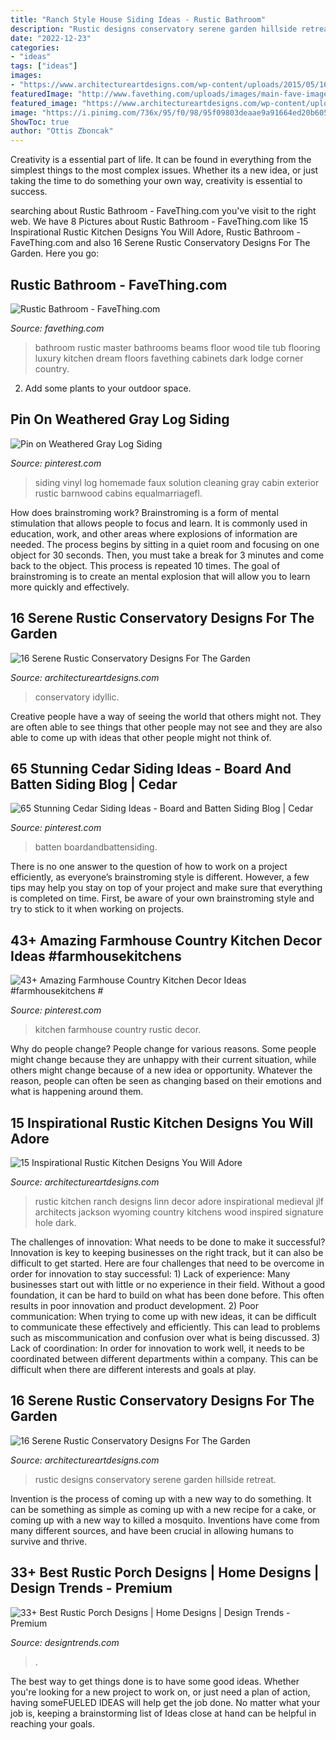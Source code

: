 ```yaml
---
title: "Ranch Style House Siding Ideas - Rustic Bathroom"
description: "Rustic designs conservatory serene garden hillside retreat"
date: "2022-12-23"
categories:
- "ideas"
tags: ["ideas"]
images:
- "https://www.architectureartdesigns.com/wp-content/uploads/2015/05/16-Serene-Rustic-Conservatory-Designs-For-The-Garden-2-630x948.jpg"
featuredImage: "http://www.favething.com/uploads/images/main-fave-images/rustic_bathroom_1-1.jpg"
featured_image: "https://www.architectureartdesigns.com/wp-content/uploads/2016/08/15-Inspirational-Rustic-Kitchen-Designs-You-Will-Adore-9.jpg"
image: "https://i.pinimg.com/736x/95/f0/98/95f09803deaae9a91664ed20b605ed81.jpg"
ShowToc: true
author: "Ottis Zboncak"
---
```



Creativity is a essential part of life. It can be found in everything from the simplest things to the most complex issues. Whether its a new idea, or just taking the time to do something your own way, creativity is essential to success.

	

		
searching about Rustic Bathroom - FaveThing.com you've visit to the right web. We have 8 Pictures about Rustic Bathroom - FaveThing.com like 15 Inspirational Rustic Kitchen Designs You Will Adore, Rustic Bathroom - FaveThing.com and also 16 Serene Rustic Conservatory Designs For The Garden. Here you go:
		
    
## Rustic Bathroom - FaveThing.com

<img loading=lazy src="http://www.favething.com/uploads/images/main-fave-images/rustic_bathroom_1-1.jpg" onerror="this.onerror=null;this.src='https://tse4.mm.bing.net/th?id=OIP.8iLicGrtzj6GRTJhzK1hYQAAAA&amp;pid=15.1';" alt="Rustic Bathroom - FaveThing.com">

_Source: favething.com_

>bathroom rustic master bathrooms beams floor wood tile tub flooring luxury kitchen dream floors favething cabinets dark lodge corner country. 

	

2. Add some plants to your outdoor space.

    
## Pin On Weathered Gray Log Siding

<img loading=lazy src="https://i.pinimg.com/736x/4c/bb/fd/4cbbfd826f34fb54f3d71768f77261e9.jpg" onerror="this.onerror=null;this.src='https://tse1.mm.bing.net/th?id=OIP.3n45T393fzOGdkMMguZHvQHaJ3&amp;pid=15.1';" alt="Pin on Weathered Gray Log Siding">

_Source: pinterest.com_

>siding vinyl log homemade faux solution cleaning gray cabin exterior rustic barnwood cabins equalmarriagefl. 

	

How does brainstroming work?
Brainstroming is a form of mental stimulation that allows people to focus and learn. It is commonly used in education, work, and other areas where explosions of information are needed. The process begins by sitting in a quiet room and focusing on one object for 30 seconds. Then, you must take a break for 3 minutes and come back to the object. This process is repeated 10 times. The goal of brainstroming is to create an mental explosion that will allow you to learn more quickly and effectively.

    
## 16 Serene Rustic Conservatory Designs For The Garden

<img loading=lazy src="https://www.architectureartdesigns.com/wp-content/uploads/2015/05/16-Serene-Rustic-Conservatory-Designs-For-The-Garden-8.jpg" onerror="this.onerror=null;this.src='https://tse2.mm.bing.net/th?id=OIP.35FD0Bbe1S4x9o6DZA13VQHaE8&amp;pid=15.1';" alt="16 Serene Rustic Conservatory Designs For The Garden">

_Source: architectureartdesigns.com_

>conservatory idyllic. 

	

Creative people have a way of seeing the world that others might not. They are often able to see things that other people may not see and they are also able to come up with ideas that other people might not think of.

    
## 65 Stunning Cedar Siding Ideas - Board And Batten Siding Blog | Cedar

<img loading=lazy src="https://i.pinimg.com/736x/95/f0/98/95f09803deaae9a91664ed20b605ed81.jpg" onerror="this.onerror=null;this.src='https://tse1.mm.bing.net/th?id=OIP.gb6Sz6TqIdPaG7OIDOZdNwHaKt&amp;pid=15.1';" alt="65 Stunning Cedar Siding Ideas - Board and Batten Siding Blog | Cedar">

_Source: pinterest.com_

>batten boardandbattensiding. 

	

There is no one answer to the question of how to work on a project efficiently, as everyone’s brainstroming style is different. However, a few tips may help you stay on top of your project and make sure that everything is completed on time. First, be aware of your own brainstroming style and try to stick to it when working on projects.

    
## 43+ Amazing Farmhouse Country Kitchen Decor Ideas #farmhousekitchens #

<img loading=lazy src="https://i.pinimg.com/736x/dc/c2/b0/dcc2b009c939fe8df7ce0b0a0eef00b4.jpg" onerror="this.onerror=null;this.src='https://tse1.mm.bing.net/th?id=OIP.QhJZ9Tnxxivz20yzlAd9rAHaKU&amp;pid=15.1';" alt="43+ Amazing Farmhouse Country Kitchen Decor Ideas #farmhousekitchens #">

_Source: pinterest.com_

>kitchen farmhouse country rustic decor. 

	

Why do people change?
People change for various reasons. Some people might change because they are unhappy with their current situation, while others might change because of a new idea or opportunity. Whatever the reason, people can often be seen as changing based on their emotions and what is happening around them.

    
## 15 Inspirational Rustic Kitchen Designs You Will Adore

<img loading=lazy src="https://www.architectureartdesigns.com/wp-content/uploads/2016/08/15-Inspirational-Rustic-Kitchen-Designs-You-Will-Adore-9.jpg" onerror="this.onerror=null;this.src='https://tse1.mm.bing.net/th?id=OIP.se_YsRxuMW1iFJOxGAH6CAHaE8&amp;pid=15.1';" alt="15 Inspirational Rustic Kitchen Designs You Will Adore">

_Source: architectureartdesigns.com_

>rustic kitchen ranch designs linn decor adore inspirational medieval jlf architects jackson wyoming country kitchens wood inspired signature hole dark. 

	

The challenges of innovation: What needs to be done to make it successful?
Innovation is key to keeping businesses on the right track, but it can also be difficult to get started. Here are four challenges that need to be overcome in order for innovation to stay successful: 1) Lack of experience: Many businesses start out with little or no experience in their field. Without a good foundation, it can be hard to build on what has been done before. This often results in poor innovation and product development. 2) Poor communication: When trying to come up with new ideas, it can be difficult to communicate these effectively and efficiently. This can lead to problems such as miscommunication and confusion over what is being discussed. 3) Lack of coordination: In order for innovation to work well, it needs to be coordinated between different departments within a company. This can be difficult when there are different interests and goals at play.

    
## 16 Serene Rustic Conservatory Designs For The Garden

<img loading=lazy src="https://www.architectureartdesigns.com/wp-content/uploads/2015/05/16-Serene-Rustic-Conservatory-Designs-For-The-Garden-2-630x948.jpg" onerror="this.onerror=null;this.src='https://tse1.mm.bing.net/th?id=OIP.2jR1_l4JxBpJmIrLUC6N0QHaLJ&amp;pid=15.1';" alt="16 Serene Rustic Conservatory Designs For The Garden">

_Source: architectureartdesigns.com_

>rustic designs conservatory serene garden hillside retreat. 

	

Invention is the process of coming up with a new way to do something. It can be something as simple as coming up with a new recipe for a cake, or coming up with a new way to killed a mosquito. Inventions have come from many different sources, and have been crucial in allowing humans to survive and thrive.

    
## 33+ Best Rustic Porch Designs | Home Designs | Design Trends - Premium

<img loading=lazy src="https://images.designtrends.com/wp-content/uploads/2016/02/19112124/Vintage-Style-Rustic-Porch-Design.jpg" onerror="this.onerror=null;this.src='https://tse3.mm.bing.net/th?id=OIP.u3NM4Abf1Iq8HdZY5e19tAHaLH&amp;pid=15.1';" alt="33+ Best Rustic Porch Designs | Home Designs | Design Trends - Premium">

_Source: designtrends.com_

>. 

	

The best way to get things done is to have some good ideas. Whether you're looking for a new project to work on, or just need a plan of action, having someFUELED IDEAS will help get the job done. No matter what your job is, keeping a brainstorming list of Ideas close at hand can be helpful in reaching your goals.

